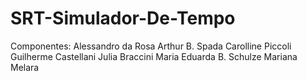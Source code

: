 # SRT-Simulador-De-Tempo

Componentes: 
Alessandro da Rosa
Arthur B. Spada
Carolline Piccoli
Guilherme Castellani
Julia Braccini
Maria Eduarda B. Schulze
Mariana Melara
